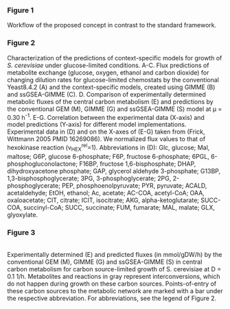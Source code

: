 <h3>Figure 1</h3>Workflow of the proposed concept in contrast to the standard framework.

<h3>Figure 2</h3>Characterization of the predictions of context-specific models for growth of <i>S. cerevisiae</i> under glucose-limited conditions.
A-C. Flux predictions of metabolite exchange (glucose, oxygen, ethanol and carbon dioxide) for changing dilution rates for glucose-limited chemostats by the conventional Yeast8.4.2 (A) and the context-specific models, created using GIMME (B) and ssGSEA-GIMME (C). 
D. Comparison of experimentally determined metabolic fluxes of the central carbon metabolism (E) and predictions by the conventional GEM (M), GIMME (G) and ssGSEA-GIMME (S) model at μ = 0.30 h<sup>-1</sup>.
E-G. Correlation between the experimental data (X-axis) and model predictions (Y-axis) for different model implementations. Experimental data in (D) and on the X-axes of (E-G) taken from (Frick, Wittmann 2005 PMID 16269086). We normalized flux values to that of hexokinase reaction (v<sub>HEX</sub><sup>rel</sup>=1). 
Abbreviations in (D): Glc, glucose; Mal, maltose; G6P, glucose 6-phosphate; F6P, fructose 6-phosphate; 6PGL, 6-phosphogluconolactone; F16BP, fructose 1,6-bisphosphate; DHAP, dihydroxyacetone phosphate; GAP, glycerol aldehyde 3-phosphate; G13BP, 1,3-bisphosphoglycerate; 3PG, 3-phosphoglycerate; 2PG, 2-phosphoglycerate; PEP, phosphoenolpyruvate; PYR, pyruvate; ACALD, acetaldehyde; EtOH, ethanol; Ac, acetate; AC-COA, acetyl-CoA; OAA, oxaloacetate; CIT, citrate; ICIT, isocitrate; AKG, alpha-ketoglutarate; SUCC-COA, succinyl-CoA; SUCC, succinate; FUM, fumarate; MAL, malate; GLX, glyoxylate.

<h3>Figure 3</h3><br>Experimentally determined (E) and predicted fluxes (in mmol/gDW/h) by the conventional GEM (M), GIMME (G) and ssGSEA-GIMME (S) in central carbon metabolism for carbon source-limited growth of S. cerevisiae at D = 0.1 1/h. Metabolites and reactions in gray represent interconversions, which do not happen during growth on these carbon sources. Points-of-entry of these carbon sources to the metabolic network are marked with a bar under the respective abbreviation. For abbreviations, see the legend of Figure 2.
